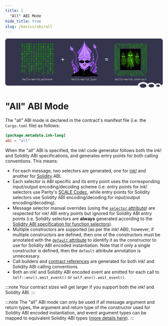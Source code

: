 ```yaml
---
title: |
  "All" ABI Mode
hide_title: true
slug: /basics/abi/all
---
```


![Metadata Title Picture](/img/title/metadata-revive.svg)

# "All" ABI Mode

The "all" ABI mode is declared in the contract's manifest file (i.e. the `Cargo.toml` file)
as follows:

```toml
[package.metadata.ink-lang]
abi = "all"
```

When the "all" ABI is specified, the ink! code generator follows both 
the ink! and Solidity ABI specifications, and generates entry points 
for both calling conventions. This means:

- For each message, two selectors are generated, one for [ink!](./ink.md) 
  and another for [Solidity](./solidity.md) ABI.
- Each selector is ABI specific and its entry point uses the corresponding
  input/output encoding/decoding scheme (i.e. entry points for ink! selectors use
  Parity's [SCALE Codec][scale-codec], while entry points for Solidity selectors
  use Solidity ABI encoding/decoding for input/output encoding/decoding).
- Message selector manual overrides 
  (using the [`selector` attribute][selector-attribute]) are respected for 
  ink! ABI entry points but ignored for Solidity ABI entry points
  (i.e. Solidity selectors are **always** generated according to the
  [Solidity ABI specification for function selectors][sol-abi-selector]).
- Multiple constructors are supported (as per the ink! ABI), however, 
  if multiple constructors are defined, then one of the constructors
  must be annotated with the [`default` attribute][default-attribute] 
  to identify it as the constructor to use for Solidity ABI encoded instantiation.
  Note that if only a single constructor is defined, 
  then the `default` attribute annotation is unnecessary.
- Call builders and [contract references][contract-refs] are generated for
  both ink! and Solidity ABI calling conventions.
- Both an ink! and Solidity ABI encoded event are emitted for each call to
  `Self::env().emit_event()` or `self.env().emit_event()`.

:::note
Your contract sizes will get larger if you support both the ink! and Solidity ABI.
:::

:::note
The "all" ABI mode can only be used if all message argument and return types, 
the argument and return type of the constructor used for Solidity ABI encoded instantiation, 
and event argument types can be mapped to equivalent Solidity ABI types 
([more details here][sol-type-mapping]).
:::

[scale-codec]: https://docs.rs/parity-scale-codec/latest/parity_scale_codec
[sol-abi-selector]: https://docs.soliditylang.org/en/latest/abi-spec.html#function-selector
[selector-attribute]: ../../macros-attributes/selector.md
[default-attribute]: ../../macros-attributes/default.md
[contract-refs]: ../cross-contract-calling.md#contract-references
[sol-type-mapping]: ../../integrations-and-sdks/ethereum-compatibility.md#rustink-to-solidity-abi-type-mapping
